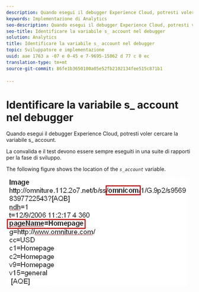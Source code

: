 ```yaml
---
description: Quando esegui il debugger Experience Cloud, potresti voler cercare la variabile s_ account.
keywords: Implementazione di Analytics
seo-description: Quando esegui il debugger Experience Cloud, potresti voler cercare la variabile s_ account.
seo-title: Identificare la variabile s_ account nel debugger
solution: Analytics
title: Identificare la variabile s_ account nel debugger
topic: Sviluppatore e implementazione
uuid: aae 1763 a -07 e 0-45 e 7-9695-15862 d 77 c 0 ec
translation-type: tm+mt
source-git-commit: 86fe1b3650100a05e52fb2102134fee515c871b1

---
```



# Identificare la variabile s_ account nel debugger

Quando esegui il debugger Experience Cloud, potresti voler cercare la variabile s_ account.

La convalida e il test devono essere sempre eseguiti in una suite di rapporti per la fase di sviluppo.

The following figure shows the location of the *`s_account`* variable.

![](assets/debugger_code.png)

